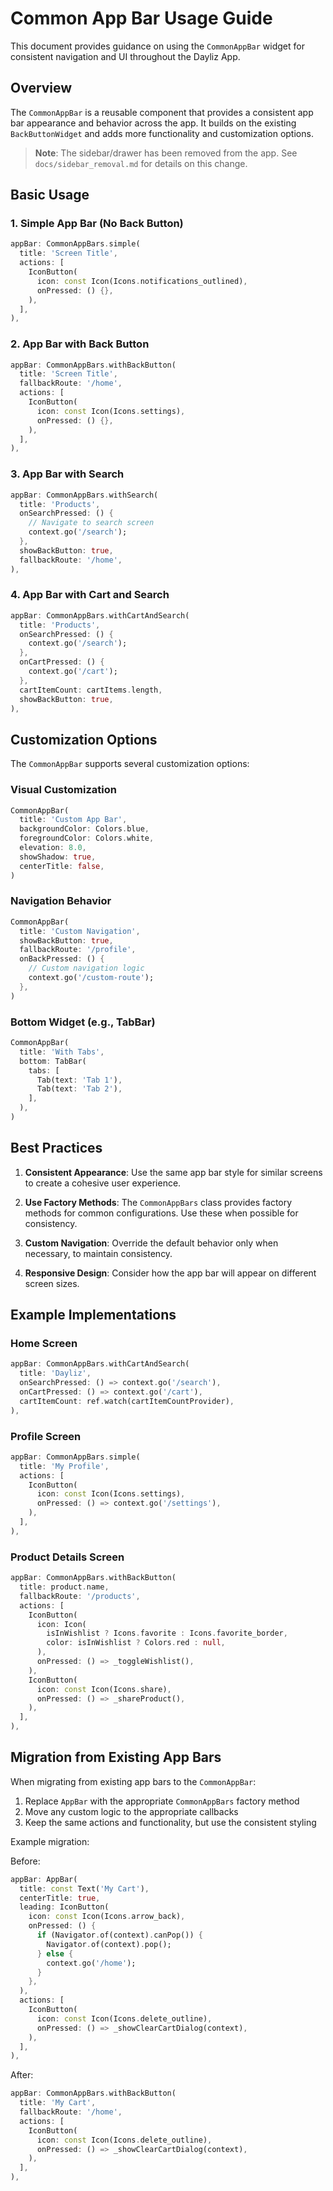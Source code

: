 # Common App Bar Usage Guide

This document provides guidance on using the `CommonAppBar` widget for consistent navigation and UI throughout the Dayliz App.

## Overview

The `CommonAppBar` is a reusable component that provides a consistent app bar appearance and behavior across the app. It builds on the existing `BackButtonWidget` and adds more functionality and customization options.

> **Note**: The sidebar/drawer has been removed from the app. See `docs/sidebar_removal.md` for details on this change.

## Basic Usage

### 1. Simple App Bar (No Back Button)

```dart
appBar: CommonAppBars.simple(
  title: 'Screen Title',
  actions: [
    IconButton(
      icon: const Icon(Icons.notifications_outlined),
      onPressed: () {},
    ),
  ],
),
```

### 2. App Bar with Back Button

```dart
appBar: CommonAppBars.withBackButton(
  title: 'Screen Title',
  fallbackRoute: '/home',
  actions: [
    IconButton(
      icon: const Icon(Icons.settings),
      onPressed: () {},
    ),
  ],
),
```

### 3. App Bar with Search

```dart
appBar: CommonAppBars.withSearch(
  title: 'Products',
  onSearchPressed: () {
    // Navigate to search screen
    context.go('/search');
  },
  showBackButton: true,
  fallbackRoute: '/home',
),
```

### 4. App Bar with Cart and Search

```dart
appBar: CommonAppBars.withCartAndSearch(
  title: 'Products',
  onSearchPressed: () {
    context.go('/search');
  },
  onCartPressed: () {
    context.go('/cart');
  },
  cartItemCount: cartItems.length,
  showBackButton: true,
),
```

## Customization Options

The `CommonAppBar` supports several customization options:

### Visual Customization

```dart
CommonAppBar(
  title: 'Custom App Bar',
  backgroundColor: Colors.blue,
  foregroundColor: Colors.white,
  elevation: 8.0,
  showShadow: true,
  centerTitle: false,
)
```

### Navigation Behavior

```dart
CommonAppBar(
  title: 'Custom Navigation',
  showBackButton: true,
  fallbackRoute: '/profile',
  onBackPressed: () {
    // Custom navigation logic
    context.go('/custom-route');
  },
)
```

### Bottom Widget (e.g., TabBar)

```dart
CommonAppBar(
  title: 'With Tabs',
  bottom: TabBar(
    tabs: [
      Tab(text: 'Tab 1'),
      Tab(text: 'Tab 2'),
    ],
  ),
)
```

## Best Practices

1. **Consistent Appearance**: Use the same app bar style for similar screens to create a cohesive user experience.

2. **Use Factory Methods**: The `CommonAppBars` class provides factory methods for common configurations. Use these when possible for consistency.

3. **Custom Navigation**: Override the default behavior only when necessary, to maintain consistency.

4. **Responsive Design**: Consider how the app bar will appear on different screen sizes.

## Example Implementations

### Home Screen

```dart
appBar: CommonAppBars.withCartAndSearch(
  title: 'Dayliz',
  onSearchPressed: () => context.go('/search'),
  onCartPressed: () => context.go('/cart'),
  cartItemCount: ref.watch(cartItemCountProvider),
),
```

### Profile Screen

```dart
appBar: CommonAppBars.simple(
  title: 'My Profile',
  actions: [
    IconButton(
      icon: const Icon(Icons.settings),
      onPressed: () => context.go('/settings'),
    ),
  ],
),
```

### Product Details Screen

```dart
appBar: CommonAppBars.withBackButton(
  title: product.name,
  fallbackRoute: '/products',
  actions: [
    IconButton(
      icon: Icon(
        isInWishlist ? Icons.favorite : Icons.favorite_border,
        color: isInWishlist ? Colors.red : null,
      ),
      onPressed: () => _toggleWishlist(),
    ),
    IconButton(
      icon: const Icon(Icons.share),
      onPressed: () => _shareProduct(),
    ),
  ],
),
```

## Migration from Existing App Bars

When migrating from existing app bars to the `CommonAppBar`:

1. Replace `AppBar` with the appropriate `CommonAppBars` factory method
2. Move any custom logic to the appropriate callbacks
3. Keep the same actions and functionality, but use the consistent styling

Example migration:

Before:
```dart
appBar: AppBar(
  title: const Text('My Cart'),
  centerTitle: true,
  leading: IconButton(
    icon: const Icon(Icons.arrow_back),
    onPressed: () {
      if (Navigator.of(context).canPop()) {
        Navigator.of(context).pop();
      } else {
        context.go('/home');
      }
    },
  ),
  actions: [
    IconButton(
      icon: const Icon(Icons.delete_outline),
      onPressed: () => _showClearCartDialog(context),
    ),
  ],
),
```

After:
```dart
appBar: CommonAppBars.withBackButton(
  title: 'My Cart',
  fallbackRoute: '/home',
  actions: [
    IconButton(
      icon: const Icon(Icons.delete_outline),
      onPressed: () => _showClearCartDialog(context),
    ),
  ],
),
```
